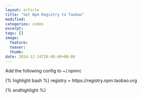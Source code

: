 ```yaml
---
layout: article
title: "Set Npm Registry to Taobao"
modified:
categories: codes
excerpt:
tags: []
image:
  feature:
  teaser:
  thumb:
date: 2014-12-14T20:49:40+08:00
---
```


<p>Add the following config to ~/.npmrc</p>
{% highlight bash %}
registry = https://registry.npm.taobao.org</p>
{% endhighlight %}